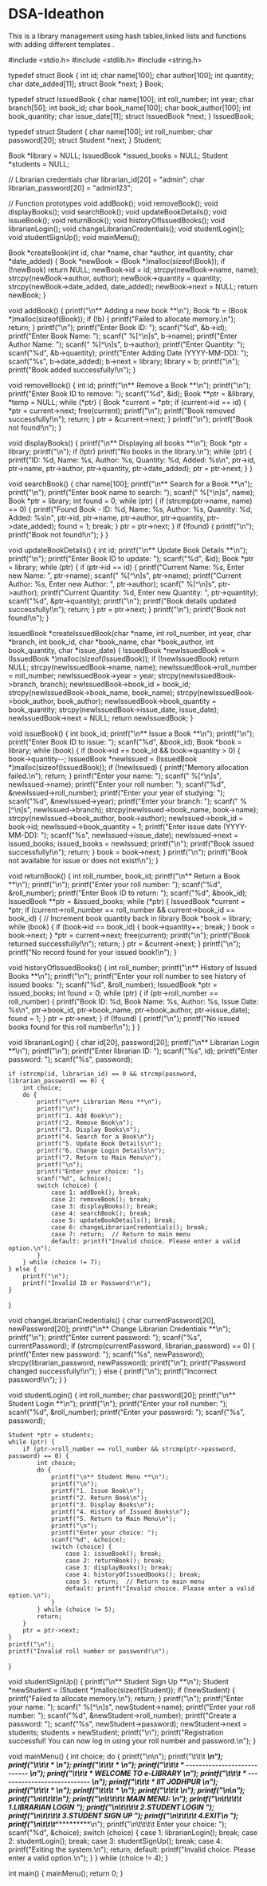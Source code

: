 # DSA-Ideathon
This is a library management using hash tables,linked lists and functions with adding different templates .

#include <stdio.h>
#include <stdlib.h>
#include <string.h>

typedef struct Book {
    int id;
    char name[100];
    char author[100];
    int quantity;
    char date_added[11];
    struct Book *next;
} Book;

typedef struct IssuedBook {
    char name[100];
    int roll_number;
    int year;
    char branch[50];
    int book_id;
    char book_name[100];
    char book_author[100];
    int book_quantity;
    char issue_date[11];
    struct IssuedBook *next;
} IssuedBook;

typedef struct Student {
    char name[100];
    int roll_number;
    char password[20];
    struct Student *next;
} Student;

Book *library = NULL;
IssuedBook *issued_books = NULL;
Student *students = NULL;

// Librarian credentials
char librarian_id[20] = "admin";
char librarian_password[20] = "admin123";

// Function prototypes
void addBook();
void removeBook();
void displayBooks();
void searchBook();
void updateBookDetails();
void issueBook();
void returnBook();
void historyOfIssuedBooks();
void librarianLogin();
void changeLibrarianCredentials();
void studentLogin();
void studentSignUp();
void mainMenu();

Book *createBook(int id, char *name, char *author, int quantity, char *date_added) {
    Book *newBook = (Book *)malloc(sizeof(Book));
    if (!newBook) return NULL;
    newBook->id = id;
    strcpy(newBook->name, name);
    strcpy(newBook->author, author);
    newBook->quantity = quantity;
    strcpy(newBook->date_added, date_added);
    newBook->next = NULL;
    return newBook;
}

void addBook() {
    printf("\n** Adding a new book **\n");
    Book *b = (Book *)malloc(sizeof(Book));
    if (!b) {
        printf("Failed to allocate memory.\n");
        return;
    }
    printf("\n");
    printf("Enter Book ID: ");
    scanf("%d", &b->id);
    printf("Enter Book Name: ");
    scanf(" %[^\n]s", b->name);
    printf("Enter Author Name: ");
    scanf(" %[^\n]s", b->author);
    printf("Enter Quantity: ");
    scanf("%d", &b->quantity);
    printf("Enter Adding Date (YYYY-MM-DD): ");
    scanf("%s", b->date_added);
    b->next = library;
    library = b;
    printf("\n");
    printf("Book added successfully!\n");
}

void removeBook() {
    int id;
    printf("\n** Remove a Book **\n");
    printf("\n");
    printf("Enter Book ID to remove: ");
    scanf("%d", &id);
    Book **ptr = &library, *temp = NULL;
    while (*ptr) {
        Book *current = *ptr;
        if (current->id == id) {
            *ptr = current->next;
            free(current);
            printf("\n");
            printf("Book removed successfully!\n");
            return;
        }
        ptr = &current->next;
    }
    printf("\n");
    printf("Book not found!\n");
}

void displayBooks() {
    printf("\n** Displaying all books **\n");
    Book *ptr = library;
    printf("\n");
    if (!ptr) printf("No books in the library.\n");
    while (ptr) {
        printf("ID: %d, Name: %s, Author: %s, Quantity: %d, Added: %s\n",
               ptr->id, ptr->name, ptr->author, ptr->quantity, ptr->date_added);
        ptr = ptr->next;
    }
}

void searchBook() {
    char name[100];
    printf("\n** Search for a Book **\n");
    printf("\n");
    printf("Enter book name to search: ");
    scanf(" %[^\n]s", name);
    Book *ptr = library;
    int found = 0;
    while (ptr) {
        if (strcmp(ptr->name, name) == 0) {
            printf("Found Book - ID: %d, Name: %s, Author: %s, Quantity: %d, Added: %s\n",
                   ptr->id, ptr->name, ptr->author, ptr->quantity, ptr->date_added);
            found = 1;
            break;
        }
        ptr = ptr->next;
    }
    if (!found) {
        printf("\n");
        printf("Book not found!\n");
    }
}

void updateBookDetails() {
    int id;
    printf("\n** Update Book Details **\n");
    printf("\n");
    printf("Enter Book ID to update: ");
    scanf("%d", &id);
    Book *ptr = library;
    while (ptr) {
        if (ptr->id == id) {
            printf("Current Name: %s, Enter new Name: ", ptr->name);
            scanf(" %[^\n]s", ptr->name);
            printf("Current Author: %s, Enter new Author: ", ptr->author);
            scanf(" %[^\n]s", ptr->author);
            printf("Current Quantity: %d, Enter new Quantity: ", ptr->quantity);
            scanf("%d", &ptr->quantity);
            printf("\n");
            printf("Book details updated successfully!\n");
            return;
        }
        ptr = ptr->next;
    }
    printf("\n");
    printf("Book not found!\n");
}

IssuedBook *createIssuedBook(char *name, int roll_number, int year, char *branch, int book_id,
                             char *book_name, char *book_author, int book_quantity, char *issue_date) {
    IssuedBook *newIssuedBook = (IssuedBook *)malloc(sizeof(IssuedBook));
    if (!newIssuedBook) return NULL;
    strcpy(newIssuedBook->name, name);
    newIssuedBook->roll_number = roll_number;
    newIssuedBook->year = year;
    strcpy(newIssuedBook->branch, branch);
    newIssuedBook->book_id = book_id;
    strcpy(newIssuedBook->book_name, book_name);
    strcpy(newIssuedBook->book_author, book_author);
    newIssuedBook->book_quantity = book_quantity;
    strcpy(newIssuedBook->issue_date, issue_date);
    newIssuedBook->next = NULL;
    return newIssuedBook;
}

void issueBook() {
    int book_id;
    printf("\n** Issue a Book **\n");
    printf("\n");
    printf("Enter Book ID to issue: ");
    scanf("%d", &book_id);
    Book *book = library;
    while (book) {
        if (book->id == book_id && book->quantity > 0) {
            book->quantity--;
            IssuedBook *newIssued = (IssuedBook *)malloc(sizeof(IssuedBook));
            if (!newIssued) {
                printf("Memory allocation failed.\n");
                return;
            }
            printf("Enter your name: ");
            scanf(" %[^\n]s", newIssued->name);
            printf("Enter your roll number: ");
            scanf("%d", &newIssued->roll_number);
            printf("Enter your year of studying: ");
            scanf("%d", &newIssued->year);
            printf("Enter your branch: ");
            scanf(" %[^\n]s", newIssued->branch);
            strcpy(newIssued->book_name, book->name);
            strcpy(newIssued->book_author, book->author);
            newIssued->book_id = book->id;
            newIssued->book_quantity = 1;
            printf("Enter issue date (YYYY-MM-DD): ");
            scanf("%s", newIssued->issue_date);
            newIssued->next = issued_books;
            issued_books = newIssued;
            printf("\n");
            printf("Book issued successfully!\n");
            return;
        }
        book = book->next;
    }
    printf("\n");
    printf("Book not available for issue or does not exist!\n");
}

void returnBook() {
    int roll_number, book_id;
    printf("\n** Return a Book **\n");
    printf("\n");
    printf("Enter your roll number: ");
    scanf("%d", &roll_number);
    printf("Enter Book ID to return: ");
    scanf("%d", &book_id);
    IssuedBook **ptr = &issued_books;
    while (*ptr) {
        IssuedBook *current = *ptr;
        if (current->roll_number == roll_number && current->book_id == book_id) {
            // Increment book quantity back in library
            Book *book = library;
            while (book) {
                if (book->id == book_id) {
                    book->quantity++;
                    break;
                }
                book = book->next;
            }
            *ptr = current->next;
            free(current);
            printf("\n");
            printf("Book returned successfully!\n");
            return;
        }
        ptr = &current->next;
    }
    printf("\n");
    printf("No record found for your issued book!\n");
}

void historyOfIssuedBooks() {
    int roll_number;
    printf("\n** History of Issued Books **\n");
    printf("\n");
    printf("Enter your roll number to see history of issued books: ");
    scanf("%d", &roll_number);
    IssuedBook *ptr = issued_books;
    int found = 0;
    while (ptr) {
        if (ptr->roll_number == roll_number) {
            printf("Book ID: %d, Book Name: %s, Author: %s, Issue Date: %s\n",
                   ptr->book_id, ptr->book_name, ptr->book_author, ptr->issue_date);
            found = 1;
        }
        ptr = ptr->next;
    }
    if (!found) {
        printf("\n");
        printf("No issued books found for this roll number!\n");
    }
}

void librarianLogin() {
    char id[20], password[20];
    printf("\n** Librarian Login **\n");
    printf("\n");
    printf("Enter librarian ID: ");
    scanf("%s", id);
    printf("Enter password: ");
    scanf("%s", password);

    if (strcmp(id, librarian_id) == 0 && strcmp(password, librarian_password) == 0) {
        int choice;
        do {
            printf("\n** Librarian Menu **\n");
            printf("\n");
            printf("1. Add Book\n");
            printf("2. Remove Book\n");
            printf("3. Display Books\n");
            printf("4. Search for a Book\n");
            printf("5. Update Book Details\n");
            printf("6. Change Login Details\n");
            printf("7. Return to Main Menu\n");
            printf("\n");
            printf("Enter your choice: ");
            scanf("%d", &choice);
            switch (choice) {
                case 1: addBook(); break;
                case 2: removeBook(); break;
                case 3: displayBooks(); break;
                case 4: searchBook(); break;
                case 5: updateBookDetails(); break;
                case 6: changeLibrarianCredentials(); break;
                case 7: return;  // Return to main menu
                default: printf("Invalid choice. Please enter a valid option.\n");
            }
        } while (choice != 7);
    } else {
        printf("\n");
        printf("Invalid ID or Password!\n");
    }
}

void changeLibrarianCredentials() {
    char currentPassword[20], newPassword[20];
    printf("\n** Change Librarian Credentials **\n");
    printf("\n");
    printf("Enter current password: ");
    scanf("%s", currentPassword);
    if (strcmp(currentPassword, librarian_password) == 0) {
        printf("Enter new password: ");
        scanf("%s", newPassword);
        strcpy(librarian_password, newPassword);
        printf("\n");
        printf("Password changed successfully!\n");
    } else {
        printf("\n");
        printf("Incorrect password!\n");
    }
}

void studentLogin() {
    int roll_number;
    char password[20];
    printf("\n** Student Login **\n");
    printf("\n");
    printf("Enter your roll number: ");
    scanf("%d", &roll_number);
    printf("Enter your password: ");
    scanf("%s", password);

    Student *ptr = students;
    while (ptr) {
        if (ptr->roll_number == roll_number && strcmp(ptr->password, password) == 0) {
            int choice;
            do {
                printf("\n** Student Menu **\n");
                printf("\n");
                printf("1. Issue Book\n");
                printf("2. Return Book\n");
                printf("3. Display Books\n");
                printf("4. History of Issued Books\n");
                printf("5. Return to Main Menu\n");
                printf("\n");
                printf("Enter your choice: ");
                scanf("%d", &choice);
                switch (choice) {
                    case 1: issueBook(); break;
                    case 2: returnBook(); break;
                    case 3: displayBooks(); break;
                    case 4: historyOfIssuedBooks(); break;
                    case 5: return;  // Return to main menu
                    default: printf("Invalid choice. Please enter a valid option.\n");
                }
            } while (choice != 5);
            return;
        }
        ptr = ptr->next;
    }
    printf("\n");
    printf("Invalid roll number or password!\n");
}

void studentSignUp() {
    printf("\n** Student Sign Up **\n");
    Student *newStudent = (Student *)malloc(sizeof(Student));
    if (!newStudent) {
        printf("Failed to allocate memory.\n");
        return;
    }
    printf("\n");
    printf("Enter your name: ");
    scanf(" %[^\n]s", newStudent->name);
    printf("Enter your roll number: ");
    scanf("%d", &newStudent->roll_number);
    printf("Create a password: ");
    scanf("%s", newStudent->password);
    newStudent->next = students;
    students = newStudent;
    printf("\n");
    printf("Registration successful! You can now log in using your roll number and password.\n");
}

void mainMenu() {
    int choice;
    do {
        printf("\n\n");
        printf("\t\t\t     ****************************************\n");
        printf("\t\t\t     *                                      *\n");
        printf("\t\t\t     *                                      *\n");
        printf("\t\t\t     *     ----------------------------     *\n");
        printf("\t\t\t     *         WELCOME TO e-LIBRARY         *\n");
        printf("\t\t\t     *     ----------------------------     *\n");
        printf("\t\t\t     *             IIT JODHPUR              *\n");
        printf("\t\t\t     *                                      *\n");
        printf("\t\t\t     *                                      *\n");
        printf("\t\t\t     ****************************************\n");
        printf("\n\n");
        printf("\n\t\t\t*************************************************\n");
        printf("\n\t\t\t\t      MAIN MENU: \n");
        printf("\n\t\t\t\t     1.LIBRARIAN LOGIN ");
        printf("\n\t\t\t\t     2.STUDENT LOGIN ");
        printf("\n\t\t\t\t     3.STUDENT SIGN UP ");
        printf("\n\t\t\t\t     4.EXIT\n ");
        printf("\n\t\t\t*************************************************\n");
        printf("\n\t\t\t\t      Enter your choice: ");
        scanf("%d", &choice);
        switch (choice) {
            case 1: librarianLogin(); break;
            case 2: studentLogin(); break;
            case 3: studentSignUp(); break;
            case 4: printf("Exiting the system.\n"); return;
            default: printf("Invalid choice. Please enter a valid option.\n");
        }
    } while (choice != 4);
}

int main() {
    mainMenu();
    return 0;
}

